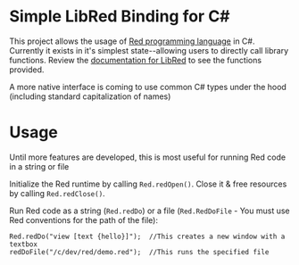 # Simple LibRed Binding for C#

This project allows the usage of [Red programming language](http://www.red-lang.org/) in C#.   Currently it exists in it's simplest state--allowing users to directly call library functions.  Review the [documentation for LibRed](https://doc.red-lang.org/en/libred.html) to see the functions provided.   

A more native interface is coming to use common C# types under the hood (including standard capitalization of names)

# Usage

Until more features are developed, this is most useful for running Red code in a string or file

Initialize the Red runtime by calling `Red.redOpen()`.  Close it & free resources by calling `Red.redClose()`.

Run Red code as a string (`Red.redDo`) or a file (`Red.RedDoFile` - You must use Red conventions for the path of the file):

    Red.redDo("view [text {hello}]");  //This creates a new window with a textbox
    redDoFile("/c/dev/red/demo.red");  //This runs the specified file
